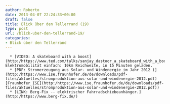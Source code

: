 ```yaml
---
author: Roberto
date: 2013-04-07 22:24:33+00:00
draft: false
title: Blick über den Tellerrand (19)
type: post
url: /blick-uber-den-tellerrand-19/
categories:
- Blick über den Tellerrand
---
```



	  * [VIDEO: A skateboard with a boost](http:/https://www.ted.com/talks/sanjay_dastoor_a_skateboard_with_a_boost.html): Elektromobilität einfach: 10km Reichweite, in 15 Minuten geladen.
	  * [PDF: Stromerzeugung aus Solar- und Windenergie im Jahr 2012 (](http:/https://www.ise.fraunhofer.de/de/downloads/pdf-files/aktuelles/stromproduktion-aus-solar-und-windenergie-2012.pdf)[Fraunhofer ISE](http:/https://www.ise.fraunhofer.de/de/downloads/pdf-files/aktuelles/stromproduktion-aus-solar-und-windenergie-2012.pdf))
	  * [LINK: Berg-Fix -- elektrischer Fahrradschiebeanhänger.](http:/https://www.berg-fix.de/)

